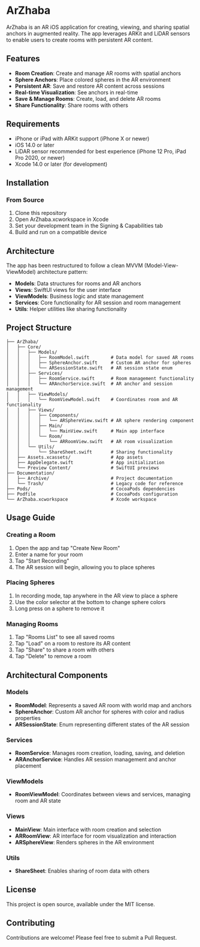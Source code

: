 # ArZhaba

ArZhaba is an AR iOS application for creating, viewing, and sharing spatial anchors in augmented reality. The app leverages ARKit and LiDAR sensors to enable users to create rooms with persistent AR content.

## Features

- **Room Creation**: Create and manage AR rooms with spatial anchors
- **Sphere Anchors**: Place colored spheres in the AR environment
- **Persistent AR**: Save and restore AR content across sessions
- **Real-time Visualization**: See anchors in real-time
- **Save & Manage Rooms**: Create, load, and delete AR rooms
- **Share Functionality**: Share rooms with others

## Requirements

- iPhone or iPad with ARKit support (iPhone X or newer)
- iOS 14.0 or later
- LiDAR sensor recommended for best experience (iPhone 12 Pro, iPad Pro 2020, or newer)
- Xcode 14.0 or later (for development)

## Installation

### From Source

1. Clone this repository
2. Open ArZhaba.xcworkspace in Xcode
3. Set your development team in the Signing & Capabilities tab
4. Build and run on a compatible device

## Architecture

The app has been restructured to follow a clean MVVM (Model-View-ViewModel) architecture pattern:

- **Models**: Data structures for rooms and AR anchors
- **Views**: SwiftUI views for the user interface
- **ViewModels**: Business logic and state management
- **Services**: Core functionality for AR session and room management
- **Utils**: Helper utilities like sharing functionality

## Project Structure

```
├── ArZhaba/
│   ├── Core/
│   │   ├── Models/
│   │   │   ├── RoomModel.swift        # Data model for saved AR rooms
│   │   │   ├── SphereAnchor.swift     # Custom AR anchor for spheres
│   │   │   └── ARSessionState.swift   # AR session state enum
│   │   ├── Services/
│   │   │   ├── RoomService.swift      # Room management functionality
│   │   │   └── ARAnchorService.swift  # AR anchor and session management
│   │   ├── ViewModels/
│   │   │   └── RoomViewModel.swift    # Coordinates room and AR functionality
│   │   ├── Views/
│   │   │   ├── Components/
│   │   │   │   └── ARSphereView.swift # AR sphere rendering component
│   │   │   ├── Main/
│   │   │   │   └── MainView.swift     # Main app interface
│   │   │   └── Room/
│   │   │       └── ARRoomView.swift   # AR room visualization
│   │   └── Utils/
│   │       └── ShareSheet.swift       # Sharing functionality
│   ├── Assets.xcassets/               # App assets
│   ├── AppDelegate.swift              # App initialization
│   └── Preview Content/               # SwiftUI previews
├── Documentation/
│   ├── Archive/                       # Project documentation
│   └── Trash/                         # Legacy code for reference
├── Pods/                              # CocoaPods dependencies
├── Podfile                            # CocoaPods configuration
└── ArZhaba.xcworkspace                # Xcode workspace
```

## Usage Guide

### Creating a Room

1. Open the app and tap "Create New Room"
2. Enter a name for your room
3. Tap "Start Recording"
4. The AR session will begin, allowing you to place spheres

### Placing Spheres

1. In recording mode, tap anywhere in the AR view to place a sphere
2. Use the color selector at the bottom to change sphere colors
3. Long press on a sphere to remove it

### Managing Rooms

1. Tap "Rooms List" to see all saved rooms
2. Tap "Load" on a room to restore its AR content
3. Tap "Share" to share a room with others
4. Tap "Delete" to remove a room

## Architectural Components

### Models

- **RoomModel**: Represents a saved AR room with world map and anchors
- **SphereAnchor**: Custom AR anchor for spheres with color and radius properties
- **ARSessionState**: Enum representing different states of the AR session

### Services

- **RoomService**: Manages room creation, loading, saving, and deletion
- **ARAnchorService**: Handles AR session management and anchor placement

### ViewModels

- **RoomViewModel**: Coordinates between views and services, managing room and AR state

### Views

- **MainView**: Main interface with room creation and selection
- **ARRoomView**: AR interface for room visualization and interaction
- **ARSphereView**: Renders spheres in the AR environment

### Utils

- **ShareSheet**: Enables sharing of room data with others

## License

This project is open source, available under the MIT license.

## Contributing

Contributions are welcome! Please feel free to submit a Pull Request. 